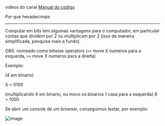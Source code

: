 videos do canal [Manual do codigo](https://www.youtube.com/playlist?list=PLLFRf_pkM7b7fHUHJaExLmE4FmVHnFU_B)

Por que hexadecimais

______________________________________

Computar em bits tem algumas vantagens para o computador, em particular contas que dividem por 2 ou multiplicam por 2 (isso de maneira simplificada, pesquise mais a fundo).

OBS: nomeado como bitwise operators (`<<` move X numeros para a esquerda, `>>` move X numeros para a direita)

Exemplo:

(4 em binario)

4 = 0100

(multiplicando 4 em binario, eu movo os binarios 1 casa para a esquerda)
8 = 1000

Se abrir um console de um browser, conseguimos testar, por exemplo:

![image](https://github.com/Thomaz-Peres/Theme/assets/58439854/ed05b193-7fe8-4710-83b8-d986d2769163)